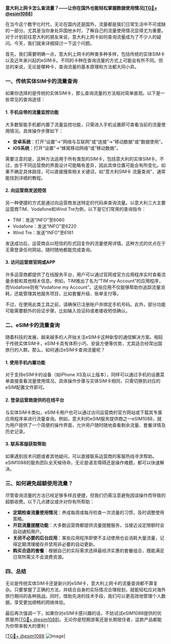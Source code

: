 **意大利上网卡怎么查流量？——让你在国外也能轻松掌握数据使用情况[[TG💪+ @esim1088](https://t.me/s/esim1088)]**

在当今这个数字化时代，无论在国内还是国外，流量都是我们日常生活中不可或缺的一部分。尤其是当你身处异国他乡时，了解自己的流量使用情况显得尤为重要。对于计划前往意大利的朋友来说，意大利上网卡如何查询流量成为了不少人的疑问。今天，我们就来详细探讨一下这个问题。

首先，我们需要明确一点，意大利上网卡的种类多种多样，包括传统的实体SIM卡以及近年来兴起的eSIM卡。不同的卡种在查询流量的方式上可能会有所不同。但总的来说，无论是哪种卡，查询流量的基本原理和方法都大同小异。

### **一、传统实体SIM卡的流量查询**

如果你选择的是传统的实体SIM卡，那么查询流量的方法相对简单直观。以下是一些常见的查询途径：

#### **1. 手机自带的流量监控功能**
大多数智能手机都内置了流量监控功能，只需进入手机设置即可查看当前的流量使用情况。具体操作步骤如下：
- **安卓系统**：打开“设置”→“网络与互联网”或“连接”→“移动数据”或“数据使用”。
- **iOS系统**：打开“设置”→“蜂窝移动网络”或“移动数据”。

需要注意的是，这种方法适用于所有类型的SIM卡，包括意大利的实体SIM卡。不过，由于不同运营商的界面设计可能略有差异，因此具体位置可能会有所变化。如果不确定具体路径，可以直接搜索相关关键词，如“意大利SIM卡 流量查询”，通常能找到详细的教程。

#### **2. 向运营商发送短信**
另一种便捷的方式是通过向运营商发送特定的代码来查询流量。以意大利三大主要运营商TIM、Vodafone和Wind Tre为例，以下是它们常用的查询指令：

- TIM：发送“INFO”至6060
- Vodafone：发送“INFO”至6220
- Wind Tre：发送“INFO”至6161

发送成功后，运营商会以短信的形式回复你的流量使用详情。这种方式的优点在于无需登录任何网站，随时随地都能完成查询。

#### **3. 访问运营商官网或APP**
许多运营商都提供了在线服务平台，用户可以通过官网或官方应用程序实时查看流量余额和其他相关信息。例如，TIM推出了名为“TIM my Account”的应用程序，而Vodafone则有“Vodafone my Account”。这些应用不仅能够帮助你追踪流量消耗，还能管理其他服务项目，比如套餐升级、账单支付等。

不过，在使用此类工具之前，请确保已注册账户并绑定手机号码。此外，部分功能可能需要额外的验证步骤，比如输入验证码或者接收短信确认。

### **二、eSIM卡的流量查询**

随着科技的发展，越来越多的人开始关注eSIM卡这种新型的通信解决方案。相较于传统实体SIM卡，eSIM卡具有体积小巧、安装方便等优势，尤其适合经常出国旅行的人群。那么，如何通过eSIM卡查询流量呢？

#### **1. 使用手机内置功能**
对于支持eSIM卡的设备（如iPhone XS及以上版本），同样可以通过手机的设置菜单直接查看流量使用情况。具体操作步骤与实体SIM卡相同，只需切换到对应的eSIM配置文件即可。

#### **2. 登录运营商提供的在线平台**
与实体SIM卡类似，eSIM卡用户也可以通过访问运营商的官方网站或下载其专属应用程序来进行流量查询。例如，意大利的eSIM服务提供商之一eSIM1088，就为用户提供了一个简便的操作界面，允许用户随时随地查看剩余流量、套餐详情及历史记录。

#### **3. 联系客服获取帮助**
如果遇到技术问题或者其他疑问，可以直接联系运营商的客服热线寻求帮助。eSIM1088的服务团队全天候待命，无论是语言障碍还是操作难题，都可以快速解决。

### **三、如何避免超额使用流量？**

尽管查询流量的方法已经足够多样且便捷，但我们仍需注意避免因误操作而导致的超额收费。以下几点建议或许对你有所帮助：

- **定期检查流量使用情况**：养成每周或每月检查一次流量的习惯，及时调整使用策略。
- **开启流量提醒功能**：大多数运营商都提供流量提醒服务，当接近设定限额时会自动通知用户。
- **关闭不必要的后台应用**：某些应用程序即使不主动使用也会消耗大量流量，记得定期清理缓存并禁用非必要的自动更新。
- **购买合适的套餐**：根据自己的实际需求选择最经济实惠的套餐组合，既能满足日常所需又不会浪费资源。

### **四、总结**

无论是传统实体SIM卡还是新兴的eSIM卡，意大利上网卡的流量查询都不算复杂。只要掌握了正确的方法，并结合自身的实际情况合理规划，就能轻松应对海外旅行期间的各种挑战。同时，借助先进的技术手段，我们可以更高效地管理个人数据，享受更加顺畅的网络体验。

最后再次强调一下，如果你对eSIM卡感兴趣的话，不妨试试eSIM1088提供的优质服务[[TG💪+ @esim1088](https://t.me/s/esim1088)]。无论你是短期游客还是长期居住者，这款产品都能为你带来极大的便利！

[[TG💪+ @esim1088](https://t.me/s/esim1088) ![Image](https://i.postimg.cc/4NQfJmqS/Snipaste-2025-05-13-00-14-12.png)]